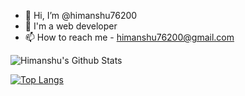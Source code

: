 - 👋 Hi, I’m @himanshu76200
- 👀 I'm a web developer
- 📫 How to reach me - himanshu76200@gmail.com

<!---
himanshu76200/himanshu76200 is a ✨ special ✨ repository because its `README.md` (this file) appears on your GitHub profile.
You can click the Preview link to take a look at your changes.
--->

![Himanshu's Github Stats](https://github-readme-stats.vercel.app/api?username=himanshu76200&show_icons=true&theme=radical)

[![Top Langs](https://github-readme-stats.vercel.app/api/top-langs/?username=himanshu76200)](https://github.com/himanshu76200/github-readme-stats)
